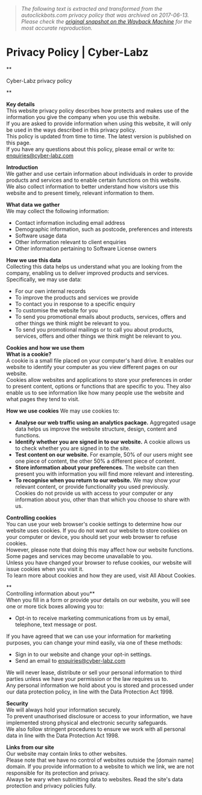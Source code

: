> *The following text is extracted and transformed from the autoclickbots.com privacy policy that was archived on 2017-06-13. Please check the [original snapshot on the Wayback Machine](https://web.archive.org/web/20170613144144id_/http%3A//cyber-labz.com/privacy_policy.html) for the most accurate reproduction.*

# Privacy Policy | Cyber-Labz

**

Cyber-Labz privacy policy

**

**Key details**  
This website privacy policy describes how protects and makes use of the information you give the company when you use this website.   
If you are asked to provide information when using this website, it will only be used in the ways described in this privacy policy.   
This policy is updated from time to time. The latest version is published on this page.   
If you have any questions about this policy, please email or write to: enquiries@cyber-labz.com 

**Introduction**  
We gather and use certain information about individuals in order to provide products and services and to enable certain functions on this website.   
We also collect information to better understand how visitors use this website and to present timely, relevant information to them. 

**What data we gather**   
We may collect the following information: 

* Contact information including email address
* Demographic information, such as postcode, preferences and interests
* Software usage data
* Other information relevant to client enquiries
* Other information pertaining to Software License owners

**How we use this data**   
Collecting this data helps us understand what you are looking from the company, enabling us to deliver improved products and services.   
Specifically, we may use data: 

* For our own internal records
* To improve the products and services we provide
* To contact you in response to a specific enquiry
* To customise the website for you
* To send you promotional emails about products, services, offers and other things we think might be relevant to you.
* To send you promotional mailings or to call you about products, services, offers and other things we think might be relevant to you.
  
**Cookies and how we use them**  
**What is a cookie?**  
A cookie is a small file placed on your computer's hard drive. It enables our website to identify your computer as you view different pages on our website.   
Cookies allow websites and applications to store your preferences in order to present content, options or functions that are specific to you. They also enable us to see information like how many people use the website and what pages they tend to visit. 

**How we use cookies** We may use cookies to:

*  **Analyse our web traffic using an analytics package.** Aggregated usage data helps us improve the website structure, design, content and functions.
* **Identify whether you are signed in to our website.** A cookie allows us to check whether you are signed in to the site.
* **Test content on our website.** For example, 50% of our users might see one piece of content, the other 50% a different piece of content. 
* **Store information about your preferences.** The website can then present you with information you will find more relevant and interesting.
* **To recognise when you return to our website.** We may show your relevant content, or provide functionality you used previously.  
Cookies do not provide us with access to your computer or any information about you, other than that which you choose to share with us.   


**Controlling cookies**  
You can use your web browser's cookie settings to determine how our website uses cookies. If you do not want our website to store cookies on your computer or device, you should set your web browser to refuse cookies.   
However, please note that doing this may affect how our website functions. Some pages and services may become unavailable to you.   
Unless you have changed your browser to refuse cookies, our website will issue cookies when you visit it.   
To learn more about cookies and how they are used, visit All About Cookies. 

**  
Controlling information about you**  
When you fill in a form or provide your details on our website, you will see one or more tick boxes allowing you to: 

* Opt-in to receive marketing communications from us by email, telephone, text message or post.
  
If you have agreed that we can use your information for marketing purposes, you can change your mind easily, via one of these methods:   

* Sign in to our website and change your opt-in settings.
* Send an email to enquiries@cyber-labz.com
  
We will never lease, distribute or sell your personal information to third parties unless we have your permission or the law requires us to.   
Any personal information we hold about you is stored and processed under our data protection policy, in line with the Data Protection Act 1998. 

**Security**  
We will always hold your information securely.   
To prevent unauthorised disclosure or access to your information, we have implemented strong physical and electronic security safeguards.   
We also follow stringent procedures to ensure we work with all personal data in line with the Data Protection Act 1998. 

**Links from our site**   
Our website may contain links to other websites.   
Please note that we have no control of websites outside the [domain name] domain. If you provide information to a website to which we link, we are not responsible for its protection and privacy.   
Always be wary when submitting data to websites. Read the site's data protection and privacy policies fully. 
